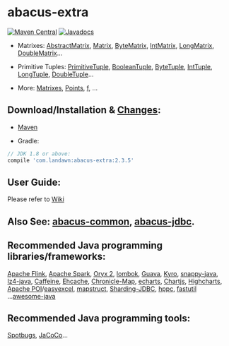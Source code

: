 # abacus-extra 
 
[![Maven Central](https://img.shields.io/maven-central/v/com.landawn/abacus-extra.svg)](https://maven-badges.herokuapp.com/maven-central/com.landawn/abacus-extra/)
[![Javadocs](https://img.shields.io/badge/javadoc-2.3.5-brightgreen.svg)](https://www.javadoc.io/doc/com.landawn/abacus-extra/2.3.5/index.html)


* Matrixes: 
[AbstractMatrix](https://htmlpreview.github.io/?https://github.com/landawn/abacus-extra/blob/master/docs/AbstractMatrix_view.html), 
[Matrix](https://htmlpreview.github.io/?https://github.com/landawn/abacus-extra/blob/master/docs/Matrix_view.html), 
[ByteMatrix](https://htmlpreview.github.io/?https://github.com/landawn/abacus-extra/blob/master/docs/ByteMatrix_view.html), 
[IntMatrix](https://htmlpreview.github.io/?https://github.com/landawn/abacus-extra/blob/master/docs/IntMatrix_view.html), 
[LongMatrix](https://htmlpreview.github.io/?https://github.com/landawn/abacus-extra/blob/master/docs/LongMatrix_view.html), 
[DoubleMatrix](https://htmlpreview.github.io/?https://github.com/landawn/abacus-extra/blob/master/docs/DoubleMatrix_view.html)...

* Primitive Tuples: 
[PrimitiveTuple](https://htmlpreview.github.io/?https://github.com/landawn/abacus-extra/blob/master/docs/PrimitiveTuple_view.html), 
[BooleanTuple](https://htmlpreview.github.io/?https://github.com/landawn/abacus-extra/blob/master/docs/BooleanTuple_view.html), 
[ByteTuple](https://htmlpreview.github.io/?https://github.com/landawn/abacus-extra/blob/master/docs/ByteTuple_view.html), 
[IntTuple](https://htmlpreview.github.io/?https://github.com/landawn/abacus-extra/blob/master/docs/IntTuple_view.html), 
[LongTuple](https://htmlpreview.github.io/?https://github.com/landawn/abacus-extra/blob/master/docs/LongTuple_view.html), 
[DoubleTuple](https://htmlpreview.github.io/?https://github.com/landawn/abacus-extra/blob/master/docs/DoubleTuple_view.html)...

* More: [Matrixes](https://htmlpreview.github.io/?https://github.com/landawn/abacus-extra/blob/master/docs/Matrixes_view.html), 
[Points](https://htmlpreview.github.io/?https://github.com/landawn/abacus-extra/blob/master/docs/Points_view.html), 
[f](https://htmlpreview.github.io/?https://github.com/landawn/abacus-extra/blob/master/docs/f_view.html), ...


## Download/Installation & [Changes](https://github.com/landawn/abacus-extra/blob/master/CHANGES.md):

* [Maven](http://search.maven.org/#search%7Cga%7C1%7Cg%3A%22com.landawn%22)

* Gradle:
```gradle
// JDK 1.8 or above:
compile 'com.landawn:abacus-extra:2.3.5'
```


## User Guide:
Please refer to [Wiki](https://github.com/landawn/abacus-extra/wiki)


## Also See: [abacus-common](https://github.com/landawn/abacus-common), [abacus-jdbc](https://github.com/landawn/abacus-jdbc).


## Recommended Java programming libraries/frameworks:
[Apache Flink](https://flink.apache.org/), 
[Apache Spark](https://spark.apache.org/), 
[Oryx 2](http://oryx.io/), 
[lombok](https://github.com/rzwitserloot/lombok), [Guava](https://github.com/google/guava), [Kyro](https://github.com/EsotericSoftware/kryo), [snappy-java](https://github.com/xerial/snappy-java), [lz4-java](https://github.com/lz4/lz4-java), [Caffeine](https://github.com/ben-manes/caffeine), [Ehcache](http://www.ehcache.org/), [Chronicle-Map](https://github.com/OpenHFT/Chronicle-Map), [echarts](https://github.com/apache/incubator-echarts), 
[Chartjs](https://github.com/chartjs/Chart.js), [Highcharts](https://www.highcharts.com/blog/products/highcharts/), [Apache POI](https://github.com/apache/poi)/[easyexcel](https://github.com/alibaba/easyexcel), [mapstruct](https://github.com/mapstruct/mapstruct), [Sharding-JDBC](https://github.com/apache/incubator-shardingsphere), [hppc](https://github.com/carrotsearch/hppc), [fastutil](https://github.com/vigna/fastutil) ...[awesome-java](https://github.com/akullpp/awesome-java)

## Recommended Java programming tools:
[Spotbugs](https://github.com/spotbugs/spotbugs), [JaCoCo](https://www.eclemma.org/jacoco/)...